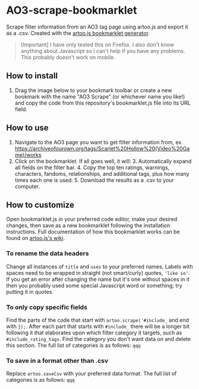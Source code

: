 # AO3-scrape-bookmarklet
Scrape filter information from an AO3 tag page using artoo.js and export it as a .csv. Created with the [artoo.js bookmarklet generator](https://medialab.github.io/artoo/generator/).

> [Important]
> I have only tested this on Firefox. I also don't know anything about Javascript so I can't help if you have any problems. This probably doesn't work on mobile.

## How to install
1. Drag the image below to your bookmark toolbar or create a new bookmark with the name "AO3 Scrape" (or whichever name you like!) and copy the code from this repository's bookmarklet.js file into its URL field.

## How to use
1. Navigate to the AO3 page you want to get filter information from, ex. https://archiveofourown.org/tags/Scarlet%20Hollow%20(Video%20Game)/works
2. Click on the bookmarklet. If all goes well, it will:
      3. Automatically expand all fields on the filter bar.
      4. Copy the top ten ratings, warnings, characters, fandoms, relationships, and additional tags, plus how many times each one is used.
      5. Download the results as a .csv to your computer.

## How to customize
Open bookmarklet.js in your preferred code editor, make your desired changes, then save as a new bookmarklet following the installation instructions. Full documentation of how this bookmarklet works can be found on [artoo.js's wiki](https://medialab.github.io/artoo/generator/).

### To rename the data headers
Change all instances of ```title``` and ```uses``` to your preferred names. Labels with spaces need to be wrapped in straight (not smart/curly) quotes, ```'like so'```. If you get an error after changing the name but it's one without spaces in it then you probably used some special Javascript word or something; try putting it in quotes.

### To only copy specific fields
Find the parts of the code that start with ```artoo.scrape('#include_``` and end with ```});```. After each part that starts with ```#include_``` there will be a longer bit following it that elaborates upon which filter category it targets, such as ```#include_rating_tags```. Find the category you don't want data on and delete this section. The full list of categories is as follows:
```qqq```

### To save in a format other than .csv
Replace ```artoo.saveCsv``` with your preferred data format. The full list of categories is as follows:
```qqq```


